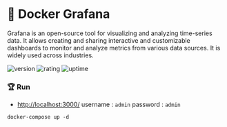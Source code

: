 # 🎉 Docker Grafana

Grafana is an open-source tool for visualizing and analyzing time-series data. It allows creating and sharing interactive and customizable dashboards to monitor and analyze metrics from various data sources. It is widely used across industries.

![version](https://img.shields.io/badge/version-1.0-blue)
![rating](https://img.shields.io/badge/rating-★★★★★-yellow)
![uptime](https://img.shields.io/badge/uptime-100%25-brightgreen)

### 🏆 Run

- [http://localhost:3000/](http://localhost:3000/) username : `admin` password : `admin`

```shell
docker-compose up -d
```
